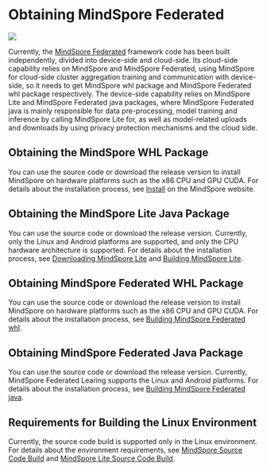 # Obtaining MindSpore Federated

<a href="https://gitee.com/mindspore/docs/blob/r2.0/docs/federated/docs/source_en/federated_install.md" target="_blank"><img src="https://mindspore-website.obs.cn-north-4.myhuaweicloud.com/website-images/r2.0/resource/_static/logo_source_en.png"></a>

Currently, the [MindSpore Federated](https://gitee.com/mindspore/federated) framework code has been built independently, divided into device-side and cloud-side. Its cloud-side capability relies on MindSpore and MindSpore Federated, using MindSpore for cloud-side cluster aggregation training and communication with device-side, so it needs to get MindSpore whl package and MindSpore Federated whl package respectively. The device-side capability relies on MindSpore Lite and MindSpore Federated java packages, where MindSpore Federated java is mainly responsible for data pre-processing, model training and inference by calling MindSpore Lite for, as well as model-related uploads and downloads by using privacy protection mechanisms and the cloud side.

## Obtaining the MindSpore WHL Package

You can use the source code or download the release version to install MindSpore on hardware platforms such as the x86 CPU and GPU CUDA. For details about the installation process, see [Install](https://www.mindspore.cn/install/en) on the MindSpore website.

## Obtaining the MindSpore Lite Java Package

You can use the source code or download the release version. Currently, only the Linux and Android platforms are supported, and only the CPU hardware architecture is supported. For details about the installation process, see [Downloading MindSpore Lite](https://www.mindspore.cn/lite/docs/en/r2.0/use/downloads.html) and [Building MindSpore Lite](https://www.mindspore.cn/lite/docs/en/r2.0/use/build.html).

## Obtaining MindSpore Federated WHL Package

You can use the source code or download the release version to install MindSpore on hardware platforms such as the x86 CPU and GPU CUDA. For details about the installation process, see [Building MindSpore Federated whl](https://www.mindspore.cn/federated/docs/en/r0.1/deploy_federated_server.html).

## Obtaining MindSpore Federated Java Package

You can use the source code or download the release version. Currently, MindSpore Federated Learing supports the Linux and Android platforms. For details about the installation process, see [Building MindSpore Federated java](https://www.mindspore.cn/federated/docs/en/r0.1/deploy_federated_client.html).

## Requirements for Building the Linux Environment

Currently, the source code build is supported only in the Linux environment. For details about the environment requirements, see [MindSpore Source Code Build](https://www.mindspore.cn/install/en) and [MindSpore Lite Source Code Build](https://www.mindspore.cn/lite/docs/en/r2.0/use/build.html).

